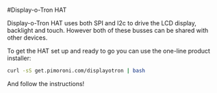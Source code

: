 <!--
---
name: Display-o-Tron HAT
class: board
type: lcd
image: 'display-o-tron-hat.png'
manufacturer: Pimoroni
description: A 3-line character LCD with a 6-zone RGB backlight and 6 touch buttons
url: https://github.com/pimoroni/dot3k
github: https://github.com/pimoroni/dot3k
buy: https://shop.pimoroni.com/products/display-o-tron-hat
formfactor: 'HAT'
pincount: 40
eeprom: yes
power:
  '1':
  '2':
ground:
  '6':
pin:
  '3':
    mode: i2c
  '5':
    mode: i2c
  '19':
    mode: spi
  '22':
    name: LCD Register Select
    mode: output
    active: high
  '23':
    mode: spi
  '24':
    name: LCD Chip Select
    mode: chipselect
    active: high
  '32':
    name: LCD Reset
    mode: output
    active: low
-->
#Display-o-Tron HAT

Display-o-Tron HAT uses both SPI and I2c to drive the LCD display, backlight and touch.
However both of these busses can be shared with other devices.

To get the HAT set up and ready to go you can use the one-line product installer:

```bash
curl -sS get.pimoroni.com/displayotron | bash
```

And follow the instructions!
